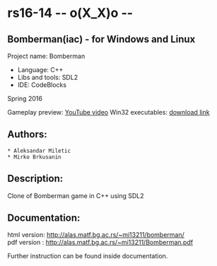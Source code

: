 # rs16-14 -- o(X_X)o --
## Bomberman(iac) - for Windows and Linux 

Project name: Bomberman

* Language: C++
* Libs and tools: SDL2
* IDE: CodeBlocks

Spring 2016

Gameplay preview: [YouTube video](https://www.youtube.com/watch?v=pd0hhDsH8J0)
Win32 executables: [download link](http://alas.matf.bg.ac.rs/~mi13211/Bomberman.rar)

## Authors:
	* Aleksandar Miletic
	* Mirko Brkusanin

## Description: 
Clone of Bomberman game in C++ using SDL2

## Documentation:
html version: http://alas.matf.bg.ac.rs/~mi13211/bomberman/ <br/> 
pdf version : http://alas.matf.bg.ac.rs/~mi13211/Bomberman.pdf

Further instruction can be found inside documentation.
